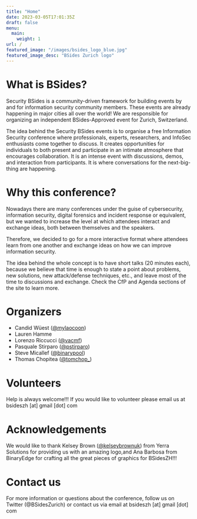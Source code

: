 ```yaml
---
title: "Home"
date: 2023-03-05T17:01:35Z
draft: false
menu:
  main:
    weight: 1
url: /
featured_image: "/images/bsides_logo_blue.jpg"
featured_image_desc: "BSides Zurich logo"
---
```


# What is BSides?

Security BSides is a community-driven framework for building events by and for
information security community members. These events are already happening in
major cities all over the world! We are responsible for organizing an
independent BSides-Approved event for Zurich, Switzerland.

The idea behind the Security BSides events is to organise a free Information
Security conference where professionals, experts, researchers, and InfoSec
enthusiasts come together to discuss. It creates opportunities for individuals
to both present and participate in an intimate atmosphere that encourages
collaboration. It is an intense event with discussions, demos, and interaction
from participants. It is where conversations for the next-big-thing are
happening.

# Why this conference?

Nowadays there are many conferences under the guise of cybersecurity,
information security, digital forensics and incident response or equivalent, but
we wanted to increase the level at which attendees interact and exchange ideas,
both between themselves and the speakers.

Therefore, we decided to go for a more interactive format where attendees learn
from one another and exchange ideas on how we can improve information security.

The idea behind the whole concept is to have short talks (20 minutes each),
because we believe that time is enough to state a point about problems, new
solutions, new attack/defense techniques, etc., and leave most of the time to
discussions and exchange. Check the CfP and Agenda sections of the site to learn
more.

# Organizers

- Candid Wüest ([@mylaocoon](https://twitter.com/mylaocoon))
- Lauren Hamme
- Lorenzo Riccucci ([@vacmf](https://twitter.com/vacmf))
- Pasquale Stirparo ([@pstirparo](https://twitter.com/pstirparo))
- Steve Micallef  ([@binarypool](https://twitter.com/binarypool))
- Thomas Chopitea ([@tomchop\_](https://twitter.com/tomchop_))

# Volunteers

Help is always welcome!!! If you would like to volunteer please email us at
bsideszh [at] gmail [dot] com

# Acknowledgements

We would like to thank Kelsey Brown ([@kelseybrownuk](https://twitter.com/kelseybrownuk)) from Yerra Solutions for
providing us with an amazing logo,and Ana Barbosa from BinaryEdge for crafting
all the great pieces of graphics for BSidesZH!!!

# Contact us

For more information or questions about the conference, follow us on Twitter
(@BSidesZurich) or contact us via email at bsideszh [at] gmail [dot] com
